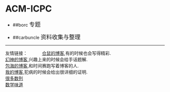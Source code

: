 # ACM-ICPC
* ##borc
	<font size=4>专题</font>
    
    
    
    
* ##carbuncle
	<font size=4>资料收集与整理</font>
    
    
    
    
_________________________________________
友情链接：　　　
[仓鼠的博客](http://www.cnblogs.com/linyujun/),有的时候也会写得精彩.<br/>
[幻神的博客](http://home.cnblogs.com/u/zyf0163/),兴趣上来的时候会给手话题解.<br/>
[包海的博客](http://www.cnblogs.com/Running-Time/),和时间赛跑写着博客的人.   
[我的博客](http://www.cnblogs.com/get-an-AC-everyday/),犯病的时候会给出很详细的证明.   
[很多数列](http://www.research.att.com/~njas/sequences/index.html)   
[数学味道](http://projecteuler.net/)



